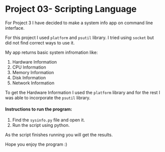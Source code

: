 # Project 03- Scripting Language

For Project 3 I have decided to make a system info app on command line interface.

For this project I used `platform` and `psutil` library. I tried using `socket` but did not find correct ways to use it.

My app returns basic system infromation like:

1. Hardware Information
2. CPU Information
3. Memory Information
4. Disk Information
5. Network Information

To get the Hardware Information I used the `platform` library and for the rest I was able to incorporate the `psutil` library.

#### Instructions to run the program:

1. Find the `sysinfo.py` file and open it.
2. Run the script using python.

As the script finishes running you will get the results.

Hope you enjoy the program :)
